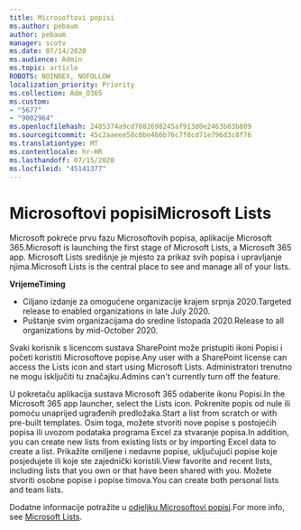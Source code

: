 ```yaml
---
title: Microsoftovi popisi
ms.author: pebaum
author: pebaum
manager: scotv
ms.date: 07/14/2020
ms.audience: Admin
ms.topic: article
ROBOTS: NOINDEX, NOFOLLOW
localization_priority: Priority
ms.collection: Adm_O365
ms.custom:
- "5677"
- "9002964"
ms.openlocfilehash: 2485374a9cd7082698245af913d0e2463b03b809
ms.sourcegitcommit: 45c2aaeee58c0be466b76c7f0cd71e796d3c8f76
ms.translationtype: MT
ms.contentlocale: hr-HR
ms.lasthandoff: 07/15/2020
ms.locfileid: "45141377"
---
```

# <a name="microsoft-lists"></a><span data-ttu-id="18660-102">Microsoftovi popisi</span><span class="sxs-lookup"><span data-stu-id="18660-102">Microsoft Lists</span></span>

<span data-ttu-id="18660-103">Microsoft pokreće prvu fazu Microsoftovih popisa, aplikacije Microsoft 365.</span><span class="sxs-lookup"><span data-stu-id="18660-103">Microsoft is launching the first stage of Microsoft Lists, a Microsoft 365 app.</span></span> <span data-ttu-id="18660-104">Microsoft Lists središnje je mjesto za prikaz svih popisa i upravljanje njima.</span><span class="sxs-lookup"><span data-stu-id="18660-104">Microsoft Lists is the central place to see and manage all of your lists.</span></span>  
  
<span data-ttu-id="18660-105">**Vrijeme**</span><span class="sxs-lookup"><span data-stu-id="18660-105">**Timing**</span></span>  

- <span data-ttu-id="18660-106">Ciljano izdanje za omogućene organizacije krajem srpnja 2020.</span><span class="sxs-lookup"><span data-stu-id="18660-106">Targeted release to enabled organizations in late July 2020.</span></span>
- <span data-ttu-id="18660-107">Puštanje svim organizacijama do sredine listopada 2020.</span><span class="sxs-lookup"><span data-stu-id="18660-107">Release to all organizations by mid-October 2020.</span></span>

<span data-ttu-id="18660-108">Svaki korisnik s licencom sustava SharePoint može pristupiti ikoni Popisi i početi koristiti Microsoftove popise.</span><span class="sxs-lookup"><span data-stu-id="18660-108">Any user with a SharePoint license can access the Lists icon and start using Microsoft Lists.</span></span> <span data-ttu-id="18660-109">Administratori trenutno ne mogu isključiti tu značajku.</span><span class="sxs-lookup"><span data-stu-id="18660-109">Admins can't currently turn off the feature.</span></span>
 
<span data-ttu-id="18660-110">U pokretaču aplikacija sustava Microsoft 365 odaberite ikonu Popisi.</span><span class="sxs-lookup"><span data-stu-id="18660-110">In the Microsoft 365 app launcher, select the Lists icon.</span></span> <span data-ttu-id="18660-111">Pokrenite popis od nule ili pomoću unaprijed ugrađenih predložaka.</span><span class="sxs-lookup"><span data-stu-id="18660-111">Start a list from scratch or with pre-built templates.</span></span> <span data-ttu-id="18660-112">Osim toga, možete stvoriti nove popise s postojećih popisa ili uvozom podataka programa Excel za stvaranje popisa.</span><span class="sxs-lookup"><span data-stu-id="18660-112">In addition, you can create new lists from existing lists or by importing Excel data to create a list.</span></span> <span data-ttu-id="18660-113">Prikažite omiljene i nedavne popise, uključujući popise koje posjedujete ili koje ste zajednički koristili.</span><span class="sxs-lookup"><span data-stu-id="18660-113">View favorite and recent lists, including lists that you own or that have been shared with you.</span></span> <span data-ttu-id="18660-114">Možete stvoriti osobne popise i popise timova.</span><span class="sxs-lookup"><span data-stu-id="18660-114">You can create both personal lists and team lists.</span></span>  

<span data-ttu-id="18660-115">Dodatne informacije potražite u [odjeljku Microsoftovi popisi](https://aka.ms/microsoftlists).</span><span class="sxs-lookup"><span data-stu-id="18660-115">For more info, see [Microsoft Lists](https://aka.ms/microsoftlists).</span></span>